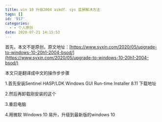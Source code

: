 ```yaml
---
title: win 10 升级2004 askdf. sys 蓝屏解决方法
tags: []
id: '917'
categories:
  - - 个人原创
date: 2020-07-21 14:15:53
---
```


首先，本文不是原创，原文地址：[https://www.syxin.com/2020/05/upgrade-to-windows-10-20h1-2004-bsod/](https://www.syxin.com/2020/05/upgrade-to-windows-10-20h1-2004-bsod/)

本文只是翻译成中文的操作步步骤

1.首先安装Sentinel HASP/LDK Windows GUI Run-time Installer 8.11 下载地址

2.然后再卸载刚安装的这个

3.重启电脑

4.用微软 Windows 10 易升，升级到最新版的windows 10
